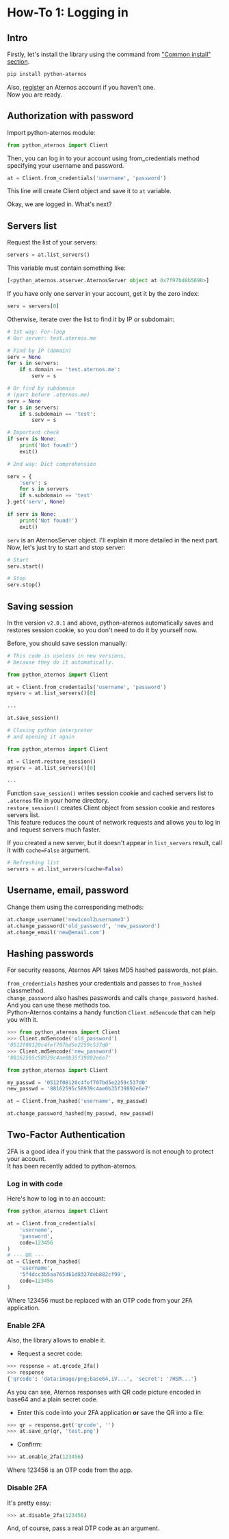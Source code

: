 # How-To 1: Logging in

## Intro
Firstly, let's install the library using the command from ["Common install" section](../../#common).
```bash
pip install python-aternos
```

Also, [register](https://aternos.org/go/) an Aternos account if you haven't one.  
Now you are ready.

## Authorization with password
Import python-aternos module:
```python
from python_aternos import Client
```

Then, you can log in to your account using from_credentials method
specifying your username and password.
```python
at = Client.from_credentials('username', 'password')
```
This line will create Client object and save it to `at` variable.

Okay, we are logged in. What's next?

## Servers list
Request the list of your servers:
```python
servers = at.list_servers()
```

This variable must contain something like:
```python
[<python_aternos.atserver.AternosServer object at 0x7f97bd8b5690>]
```

If you have only one server in your account,
get it by the zero index:
```python
serv = servers[0]
```

Otherwise, iterate over the list to find it by IP or subdomain:

```python
# 1st way: For-loop
# Our server: test.aternos.me

# Find by IP (domain)
serv = None
for s in servers:
    if s.domain == 'test.aternos.me':
        serv = s

# Or find by subdomain
# (part before .aternos.me)
serv = None
for s in servers:
    if s.subdomain == 'test':
        serv = s

# Important check
if serv is None:
    print('Not found!')
    exit()
```

```python
# 2nd way: Dict comprehension

serv = {
    'serv': s
    for s in servers
    if s.subdomain == 'test'
}.get('serv', None)

if serv is None:
    print('Not found!')
    exit()
```

`serv` is an AternosServer object. I'll explain it more detailed in the next part.  
Now, let's just try to start and stop server:
```python
# Start
serv.start()

# Stop
serv.stop()
```

## Saving session
In the version `v2.0.1` and above,
python-aternos automatically saves and restores session cookie,
so you don't need to do it by yourself now.

Before, you should save session manually:
```python
# This code is useless in new versions,
# because they do it automatically.

from python_aternos import Client

at = Client.from_credentails('username', 'password')
myserv = at.list_servers()[0]

...

at.save_session()

# Closing python interpreter
# and opening it again

from python_aternos import Client

at = Client.restore_session()
myserv = at.list_servers()[0]

...
```
Function `save_session()` writes session cookie and cached servers list to `.aternos` file in your home directory.  
`restore_session()` creates Client object from session cookie and restores servers list.  
This feature reduces the count of network requests and allows you to log in and request servers much faster.

If you created a new server, but it doesn't appear in `list_servers` result, call it with `cache=False` argument.
```python
# Refreshing list
servers = at.list_servers(cache=False)
```

## Username, email, password
Change them using the corresponding methods:
```python
at.change_username('new1cool2username3')
at.change_password('old_password', 'new_password')
at.change_email('new@email.com')
```

## Hashing passwords
For security reasons, Aternos API takes MD5 hashed passwords, not plain.

`from_credentials` hashes your credentials and passes to `from_hashed` classmethod.  
`change_password` also hashes passwords and calls `change_password_hashed`.  
And you can use these methods too.  
Python-Aternos contains a handy function `Client.md5encode` that can help you with it.

```python
>>> from python_aternos import Client
>>> Client.md5encode('old_password')
'0512f08120c4fef707bd5e2259c537d0'
>>> Client.md5encode('new_password')
'88162595c58939c4ae0b35f39892e6e7'
```

```python
from python_aternos import Client

my_passwd = '0512f08120c4fef707bd5e2259c537d0'
new_passwd = '88162595c58939c4ae0b35f39892e6e7'

at = Client.from_hashed('username', my_passwd)

at.change_password_hashed(my_passwd, new_passwd)
```

## Two-Factor Authentication
2FA is a good idea if you think that the password
is not enough to protect your account.  
It has been recently added to python-aternos.

### Log in with code
Here's how to log in to an account:
```python
from python_aternos import Client

at = Client.from_credentials(
    'username',
    'password',
    code=123456
)
# --- OR ---
at = Client.from_hashed(
    'username',
    '5f4dcc3b5aa765d61d8327deb882cf99',
    code=123456
)
```
Where 123456 must be replaced with
an OTP code from your 2FA application.

### Enable 2FA
Also, the library allows to enable it.

- Request a secret code:
```python
>>> response = at.qrcode_2fa()
>>> response
{'qrcode': 'data:image/png;base64,iV...', 'secret': '7HSM...'}
```
As you can see, Aternos responses with
QR code picture encoded in base64
and a plain secret code.

- Enter this code into your 2FA application
**or** save the QR into a file:
```python
>>> qr = response.get('qrcode', '')
>>> at.save_qr(qr, 'test.png')
```

- Confirm:
```python
>>> at.enable_2fa(123456)
```
Where 123456 is an OTP code from the app.

### Disable 2FA
It's pretty easy:
```python
>>> at.disable_2fa(123456)
```
And, of course, pass a real OTP code as an argument.

